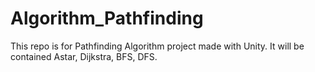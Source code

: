 # Algorithm_Pathfinding
This repo is for Pathfinding Algorithm project made with Unity. It will be contained Astar, Dijkstra, BFS, DFS.
